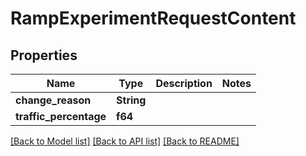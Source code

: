 # RampExperimentRequestContent

## Properties

Name | Type | Description | Notes
------------ | ------------- | ------------- | -------------
**change_reason** | **String** |  | 
**traffic_percentage** | **f64** |  | 

[[Back to Model list]](../README.md#documentation-for-models) [[Back to API list]](../README.md#documentation-for-api-endpoints) [[Back to README]](../README.md)



